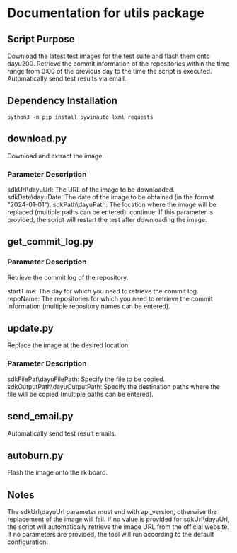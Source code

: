 # Documentation for utils package
## Script Purpose
Download the latest test images for the test suite and flash them onto dayu200.
Retrieve the commit information of the repositories within the time range from 0:00 of the previous day to the time the script is executed.
Automatically send test results via email.

## Dependency Installation

```
python3 -m pip install pywinauto lxml requests

```

## download.py

Download and extract the image.

### Parameter Description

sdkUrl\dayuUrl: The URL of the image to be downloaded.
sdkDate\dayuDate: The date of the image to be obtained (in the format "2024-01-01").
sdkPath\dayuPath: The location where the image will be replaced (multiple paths can be entered).
continue: If this parameter is provided, the script will restart the test after downloading the image.

## get_commit_log.py

### Parameter Description

Retrieve the commit log of the repository.

startTime: The day for which you need to retrieve the commit log.
repoName: The repositories for which you need to retrieve the commit information (multiple repository names can be entered).

## update.py

Replace the image at the desired location.

### Parameter Description

sdkFilePat\dayuFilePath: Specify the file to be copied.
sdkOutputPath\dayuOutputPath: Specify the destination paths where the file will be copied (multiple paths can be entered).

## send_email.py

Automatically send test result emails.

## autoburn.py

Flash the image onto the rk board.

## Notes

The sdkUrl\dayuUrl parameter must end with api_version, otherwise the replacement of the image will fail.
If no value is provided for sdkUrl\dayuUrl, the script will automatically retrieve the image URL from the official website.
If no parameters are provided, the tool will run according to the default configuration.
